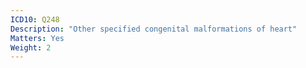 ```yaml
---
ICD10: Q248
Description: "Other specified congenital malformations of heart"
Matters: Yes
Weight: 2
---
```


